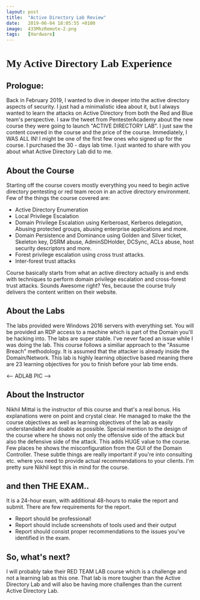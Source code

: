 ```yaml
---
layout: post
title:  "Active Directory Lab Review"
date:   2019-06-04 18:05:55 +0100
image:  433MhzRemote-2.png
tags:   [Hardware]
---
```


<link href='https://fonts.googleapis.com/css?family=Verdana' rel='stylesheet'>
<h1 style="font-family:Verdana">My Active Directory Lab Experience </h1>

<h2>Prologue:</h2>
Back in February 2019, I wanted to dive in deeper into the active directory aspects of security. I just had a minimalistic idea about it, but I always wanted to learn the attacks on Active Directory from both the Red and Blue team's perspective. I saw the tweet from PentesterAcademy about the new course they were going to launch "ACTIVE DIRECTORY LAB". I just saw the content covered in the course and the price of the course. Immediately, I WAS ALL IN! I might be one of the first few ones who signed up for the course. I purchased the 30 - days lab time. I just wanted to share with you about what Active Directory Lab did to me.  

<h2>About the Course</h2>
Starting off the course covers mostly everything you need to begin active directory pentesting or red team recon in an active directory environment. Few of the things the course covered are:

* Active Directory Enumeration
* Local Privilege Escalation
* Domain Privilege Escalation using Kerberoast, Kerberos delegation, Abusing protected groups, abusing enterprise applications and more. 
* Domain Persistence and Dominance using Golden and Silver ticket, Skeleton key, DSRM abuse, AdminSDHolder, DCSync, ACLs abuse, host security descriptors and more. 
* Forest privilege escalation using cross trust attacks. 
* Inter-forest trust attacks

Course basically starts from what an active directory actually is and ends with techniques to perform domain privilege escalation and cross-forest trust attacks. Sounds Awesome right? Yes, because the course truly delivers the content written on their website. 


<h2>About the Labs</h2>
The labs provided were Windows 2016 servers with everything set. You will be provided an RDP access to a machine which is part of the Domain you'll be hacking into. The labs are super stable. I've never faced an issue while I was doing the lab. This course follows a similiar approach to the "Assume Breach" methodology. It is assumed that the attacker is already inside the Domain/Network. This lab is highly learning objective based meaning there are 23 learning objectives for you to finish before your lab time ends. 

<-- ADLAB PIC --> 

<h2>About the Instructor</h2>
Nikhil Mittal is the instructor of this course and that's a real bonus. His explanations were on point and crystal clear. He managed to make the the course objectives as well as learning objectives of the lab as easily understandable and doable as possible. Special mention to the design of the course where he shows not only the offensive side of the attack but also the defensive side of the attack. This adds HUGE value to the course. Few places he shows the misconfiguration from the GUI of the Domain Controller. These subtle things are really important if you're into consulting etc. where you need to provide actual recommendations to your clients. I'm pretty sure Nikhil kept this in mind for the course. 


<h2>and then THE EXAM.. </h2>
It is a 24-hour exam, with additional 48-hours to make the report and submit. There are few requirements for the report. 

* Report should be professional! 
* Report should include screenshots of tools used and their output
* Report should consist proper recommendations to the issues you've identified in the exam.


<h2>So, what's next?</h2> 

I will probably take their RED TEAM LAB course which is a challenge and not a learning lab as this one. That lab is more tougher than the Active Directory Lab and will also be having more challenges than the current Active Directory Lab. 